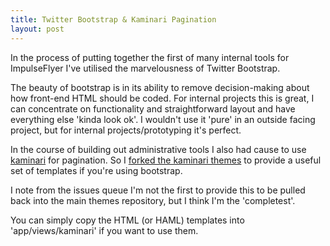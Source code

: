 ```yaml
---
title: Twitter Bootstrap & Kaminari Pagination
layout: post
---
```


In the process of putting together the first of many internal tools for ImpulseFlyer I've utilised the marvelousness of Twitter Bootstrap.

The beauty of bootstrap is in its ability to remove decision-making about how front-end HTML should be coded. For internal projects this is great, I can concentrate on functionality and straightforward layout and have everything else 'kinda look ok'. I wouldn't use it 'pure' in an outside facing project, but for internal projects/prototyping it's perfect.

In the course of building out administrative tools I also had cause to use [kaminari](https://github.com/amatsuda/kaminari) for pagination. So I [forked the kaminari themes](https://github.com/andycroll/kaminari_themes/) to provide a useful set of templates if you're using bootstrap.

I note from the issues queue I'm not the first to provide this to be pulled back into the main themes repository, but I think I'm the 'completest'.

You can simply copy the HTML (or HAML) templates into 'app/views/kaminari' if you want to use them.
